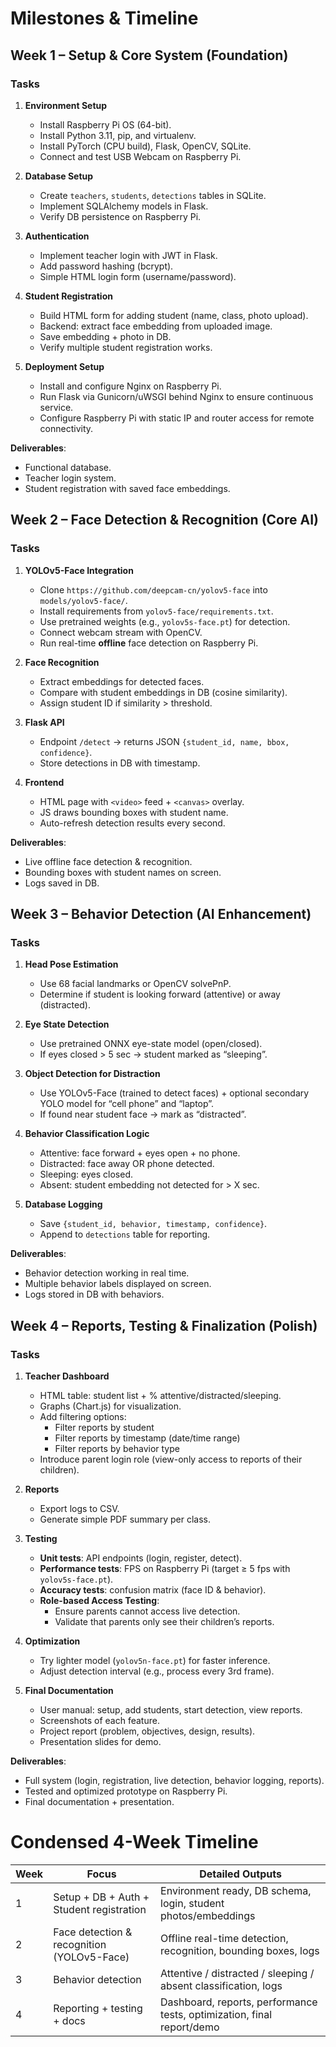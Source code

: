 # Milestones & Timeline

## **Week 1 – Setup & Core System (Foundation)**

### Tasks

1. **Environment Setup**
    * Install Raspberry Pi OS (64-bit).
    * Install Python 3.11, pip, and virtualenv.
    * Install PyTorch (CPU build), Flask, OpenCV, SQLite.
    * Connect and test USB Webcam on Raspberry Pi.

2. **Database Setup**
    * Create `teachers`, `students`, `detections` tables in SQLite.
    * Implement SQLAlchemy models in Flask.
    * Verify DB persistence on Raspberry Pi.

3. **Authentication**
    * Implement teacher login with JWT in Flask.
    * Add password hashing (bcrypt).
    * Simple HTML login form (username/password).

4. **Student Registration**
    * Build HTML form for adding student (name, class, photo upload).
    * Backend: extract face embedding from uploaded image.
    * Save embedding + photo in DB.
    * Verify multiple student registration works.

5. **Deployment Setup**
    * Install and configure Nginx on Raspberry Pi.
    * Run Flask via Gunicorn/uWSGI behind Nginx to ensure continuous service.
    * Configure Raspberry Pi with static IP and router access for remote connectivity.

**Deliverables**:
* Functional database.
* Teacher login system.
* Student registration with saved face embeddings.


## **Week 2 – Face Detection & Recognition (Core AI)**

### Tasks

1. **YOLOv5-Face Integration**
    * Clone `https://github.com/deepcam-cn/yolov5-face` into `models/yolov5-face/`.
    * Install requirements from `yolov5-face/requirements.txt`.
    * Use pretrained weights (e.g., `yolov5s-face.pt`) for detection.
    * Connect webcam stream with OpenCV.
    * Run real-time **offline** face detection on Raspberry Pi.

2. **Face Recognition**
    * Extract embeddings for detected faces.
    * Compare with student embeddings in DB (cosine similarity).
    * Assign student ID if similarity > threshold.

3. **Flask API**
    * Endpoint `/detect` → returns JSON `{student_id, name, bbox, confidence}`.
    * Store detections in DB with timestamp.

4. **Frontend**
    * HTML page with `<video>` feed + `<canvas>` overlay.
    * JS draws bounding boxes with student name.
    * Auto-refresh detection results every second.

**Deliverables**:
* Live offline face detection & recognition.
* Bounding boxes with student names on screen.
* Logs saved in DB.


## **Week 3 – Behavior Detection (AI Enhancement)**

### Tasks

1. **Head Pose Estimation**
    * Use 68 facial landmarks or OpenCV solvePnP.
    * Determine if student is looking forward (attentive) or away (distracted).

2. **Eye State Detection**
    * Use pretrained ONNX eye-state model (open/closed).
    * If eyes closed > 5 sec → student marked as “sleeping”.

3. **Object Detection for Distraction**
    * Use YOLOv5-Face (trained to detect faces) + optional secondary YOLO model for “cell phone” and “laptop”.
    * If found near student face → mark as “distracted”.

4. **Behavior Classification Logic**
    * Attentive: face forward + eyes open + no phone.
    * Distracted: face away OR phone detected.
    * Sleeping: eyes closed.
    * Absent: student embedding not detected for > X sec.

5. **Database Logging**
    * Save `{student_id, behavior, timestamp, confidence}`.
    * Append to `detections` table for reporting.

**Deliverables**:
* Behavior detection working in real time.
* Multiple behavior labels displayed on screen.
* Logs stored in DB with behaviors.


## **Week 4 – Reports, Testing & Finalization (Polish)**

### Tasks

1. **Teacher Dashboard**
    * HTML table: student list + % attentive/distracted/sleeping.
    * Graphs (Chart.js) for visualization.
    * Add filtering options:
        * Filter reports by student
        * Filter reports by timestamp (date/time range)
        * Filter reports by behavior type
    * Introduce parent login role (view-only access to reports of their children).

2. **Reports**
    * Export logs to CSV.
    * Generate simple PDF summary per class.

3. **Testing**
    * **Unit tests**: API endpoints (login, register, detect).
    * **Performance tests**: FPS on Raspberry Pi (target ≥ 5 fps with `yolov5s-face.pt`).
    * **Accuracy tests**: confusion matrix (face ID & behavior).
    * **Role-based Access Testing**:
        * Ensure parents cannot access live detection.
        * Validate that parents only see their children’s reports.

4. **Optimization**
    * Try lighter model (`yolov5n-face.pt`) for faster inference.
    * Adjust detection interval (e.g., process every 3rd frame).

5. **Final Documentation**
    * User manual: setup, add students, start detection, view reports.
    * Screenshots of each feature.
    * Project report (problem, objectives, design, results).
    * Presentation slides for demo.

**Deliverables**:
* Full system (login, registration, live detection, behavior logging, reports).
* Tested and optimized prototype on Raspberry Pi.
* Final documentation + presentation.


# Condensed 4-Week Timeline

| Week | Focus                                    | Detailed Outputs                                                       |
| ---- | ---------------------------------------- | ---------------------------------------------------------------------- |
| 1    | Setup + DB + Auth + Student registration | Environment ready, DB schema, login, student photos/embeddings         |
| 2    | Face detection & recognition (YOLOv5-Face) | Offline real-time detection, recognition, bounding boxes, logs         |
| 3    | Behavior detection                       | Attentive / distracted / sleeping / absent classification, logs        |
| 4    | Reporting + testing + docs               | Dashboard, reports, performance tests, optimization, final report/demo |
